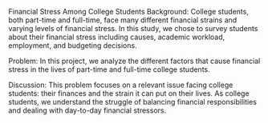 Financial Stress Among College Students
Background: 
College students, both part-time and full-time, face many different financial strains and varying levels of financial stress. In this study, we chose to survey students about their financial stress including causes, academic workload, employment, and budgeting decisions.

Problem: 
In this project, we analyze the different factors that cause financial stress in the lives of part-time and full-time college students. 

Discussion: 
This problem focuses on a relevant issue facing college students: their finances and the strain it can put on their lives. As college students, we understand the struggle of balancing financial responsibilities and dealing with day-to-day financial stressors. 
